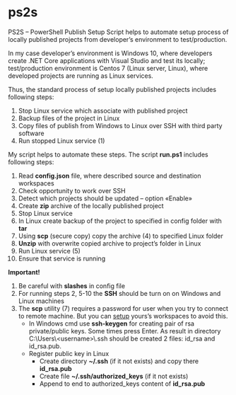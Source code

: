 # ps2s

PS2S – PowerShell Publish Setup Script helps to automate setup process of locally published projects from developer’s environment to test/production.

In my case developer’s environment is Windows 10, where developers create .NET Core applications with Visual Studio and test its locally; test/production environment is Centos 7 (Linux server, Linux), where developed projects are running as Linux services.

Thus, the standard process of setup locally published projects includes following steps:
1. Stop Linux service which associate with published project
2. Backup files of the project in Linux
3. Copy files of publish from Windows to Linux over SSH with third party software
4. Run stopped Linux service (1)

My script helps to automate these steps. The script **run.ps1** includes following steps:
1. Read **config.json** file, where described source and destination workspaces
2. Check opportunity to work over SSH
3. Detect which projects should be updated – option «Enable»
4. Create **zip** archive of the locally published project
5. Stop Linux service
6. In Linux create backup of the project to specified in config folder with **tar**
7. Using **scp** (secure copy) copy the archive (4) to specified Linux folder
8. **Unzip** with overwrite copied archive to project’s folder in Linux
9. Run Linux service (5)
10.	Ensure that service is running


**Important!**
1. Be careful with **slashes** in config file
2. For running steps 2, 5-10 the **SSH** should be turn on on Windows and Linux machines
3. The **scp** utility (7) requires a password for user when you try to connect to remote machine. But you can [setup](https://unix.stackexchange.com/a/182488/407733) yours’s workspaces to avoid this.
      - In Windows cmd use **ssh-keygen** for creating pair of rsa private/public keys. Some times press Enter. As result in directory C:\Users\\<username\>\\.ssh should be created 2 files: id_rsa and id_rsa.pub.
      - Register public key in Linux
           - Create directory **~/.ssh**  (if it not exists) and copy there **id_rsa.pub**
           - Create file **~/.ssh/authorized_keys** (if it not exists)
           - Append to end to authorized_keys content of **id_rsa.pub**
